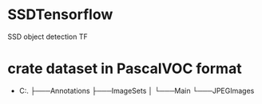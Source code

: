 # SSDTensorflow
SSD object detection TF
# crate dataset in PascalVOC format 
* C:.                                                                                                                     ├───Annotations                                                                                                         ├───ImageSets                                                                                                           │   └───Main                                                                                                            └───JPEGImages 
